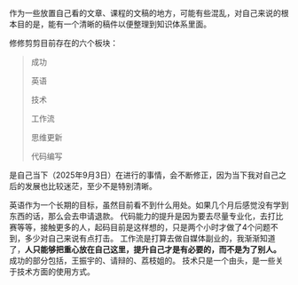 作为一些放置自己看的文章、课程的文稿的地方，可能有些混乱，对自己来说的根本目的是，能有一个清晰的稿件以便整理到知识体系里面。

修修剪剪目前存在的六个板块：

> 成功
>
> 英语
>
> 技术
>
> 工作流
>
> 思维更新
>
> 代码编写

是自己当下（2025年9月3日）在进行的事情，会不断修正，因为当下我对自己之后的发展也比较迷茫，至少不是特别清晰。

英语作为一个长期的目标，虽然目前看不到什么用处。如果几个月后感觉没有学到东西的话，那么会去申请退款。
代码能力的提升是因为要去尽量专业化，去打比赛等等，接触更多的人，起码目前是这样想的，只是两个小时才做了4个问题不到，多少对自己来说有点打击。
工作流是打算去做自媒体副业的，我渐渐知道了，**人只能够把重心放在自己这里，提升自己才是有必要的，而不是为了别人。** 
成功的部分包括，王振宇的、请辩的、荔枝姐的。
技术只是一个由头，是一些关于技术方面的使用方式。

